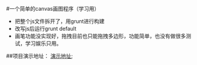 #一个简单的canvas画图程序（学习用）

* 把整个js文件拆开了，用grunt进行构建
* 改写js后运行grunt default
* 画笔功能没实现好，拖拽目前也只能拖拽多边形，功能简单，也没有做很多测试，学习娱乐只用。

##项目演示地址：
[演示地址](http://www.shadowvip.com/static/painting.html);
